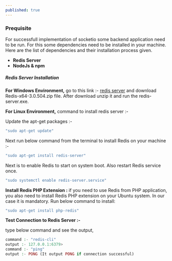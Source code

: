 ```yaml
---
published: true
---
```

### Prequisite

For successfull implementation of socketio some backend application need to be run. For this some dependencies need to be installed in your machine. Here are the list of dependencies and their installation process given.

- **Redis Server**
- **NodeJs & npm**

##### Redis Server Installation

**For Windows Environment,** go to this link :- [redis server](https://github.com/microsoftarchive/redis/releases) and download Redis-x64-3.0.504.zip file. After download unzip it and run the redis-server.exe.

**For Linux Environment,** command to install redis server :-

Update the apt-get packages :-
```php
"sudo apt-get update"
```

Next run below command from the terminal to install Redis on your machine :-
```php
"sudo apt-get install redis-server"
```

Next is to enable Redis to start on system boot. Also restart Redis service once.
```php
"sudo systemctl enable redis-server.service"
```

**Install Redis PHP Extension :**  if you need to use Redis from PHP application, you also need to install Redis PHP extension on your Ubuntu system. In our case it is mandatory. Run below command to install:
```php
"sudo apt-get install php-redis"
```

**Test Connection to Redis Server :-**

type below command and see the output,
```php
command :- "redis-cli"
output :- 127.0.0.1:6379>
command :- "ping"
output :- PONG (It output PONG if connection successful)
```